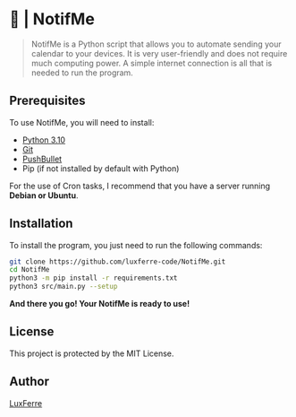 # 📅 | NotifMe

> NotifMe is a Python script that allows you to automate sending your calendar to your devices. It is very user-friendly and does not require much computing power. A simple internet connection is all that is needed to run the program.  

## Prerequisites

To use NotifMe, you will need to install:

- [Python 3.10](https://www.python.org/downloads/)
- [Git](https://git-scm.com/)
- [PushBullet ](https://www.pushbullet.com/)
- Pip (if not installed by default with Python)  
  
For the use of Cron tasks, I recommend that you have a server running **Debian or Ubuntu**.  


## Installation

To install the program, you just need to run the following commands:  

```bash
git clone https://github.com/luxferre-code/NotifMe.git
cd NotifMe
python3 -m pip install -r requirements.txt
python3 src/main.py --setup
```

**And there you go! Your NotifMe is ready to use!**

## License

This project is protected by the MIT License.

## Author

[LuxFerre](https://luxferre-code.fr/)
